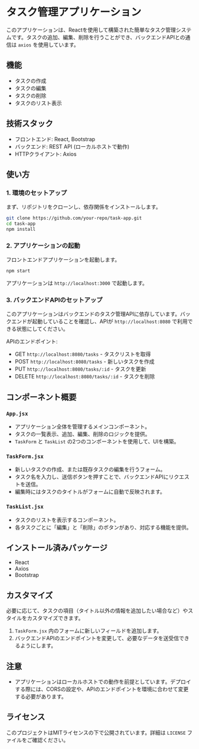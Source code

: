# タスク管理アプリケーション

このアプリケーションは、Reactを使用して構築された簡単なタスク管理システムです。タスクの追加、編集、削除を行うことができ、バックエンドAPIとの通信は `axios` を使用しています。

## 機能

- タスクの作成
- タスクの編集
- タスクの削除
- タスクのリスト表示

## 技術スタック

- フロントエンド: React, Bootstrap
- バックエンド: REST API (ローカルホストで動作)
- HTTPクライアント: Axios

## 使い方

### 1. 環境のセットアップ

まず、リポジトリをクローンし、依存関係をインストールします。

```bash
git clone https://github.com/your-repo/task-app.git
cd task-app
npm install
```

### 2. アプリケーションの起動

フロントエンドアプリケーションを起動します。

```bash
npm start
```

アプリケーションは `http://localhost:3000` で起動します。

### 3. バックエンドAPIのセットアップ

このアプリケーションはバックエンドのタスク管理APIに依存しています。バックエンドが起動していることを確認し、APIが `http://localhost:8080` で利用できる状態にしてください。

APIのエンドポイント:

- GET `http://localhost:8080/tasks` - タスクリストを取得
- POST `http://localhost:8080/tasks` - 新しいタスクを作成
- PUT `http://localhost:8080/tasks/:id` - タスクを更新
- DELETE `http://localhost:8080/tasks/:id` - タスクを削除

## コンポーネント概要

### `App.jsx`

- アプリケーション全体を管理するメインコンポーネント。
- タスクの一覧表示、追加、編集、削除のロジックを提供。
- `TaskForm` と `TaskList` の2つのコンポーネントを使用して、UIを構築。

### `TaskForm.jsx`

- 新しいタスクの作成、または既存タスクの編集を行うフォーム。
- タスク名を入力し、送信ボタンを押すことで、バックエンドAPIにリクエストを送信。
- 編集時にはタスクのタイトルがフォームに自動で反映されます。

### `TaskList.jsx`

- タスクのリストを表示するコンポーネント。
- 各タスクごとに「編集」と「削除」のボタンがあり、対応する機能を提供。

## インストール済みパッケージ

- React
- Axios
- Bootstrap

## カスタマイズ

必要に応じて、タスクの項目（タイトル以外の情報を追加したい場合など）やスタイルをカスタマイズできます。

1. `TaskForm.jsx` 内のフォームに新しいフィールドを追加します。
2. バックエンドAPIのエンドポイントを変更して、必要なデータを送受信できるようにします。

## 注意

- アプリケーションはローカルホストでの動作を前提としています。デプロイする際には、CORSの設定や、APIのエンドポイントを環境に合わせて変更する必要があります。

## ライセンス

このプロジェクトはMITライセンスの下で公開されています。詳細は `LICENSE` ファイルをご確認ください。
